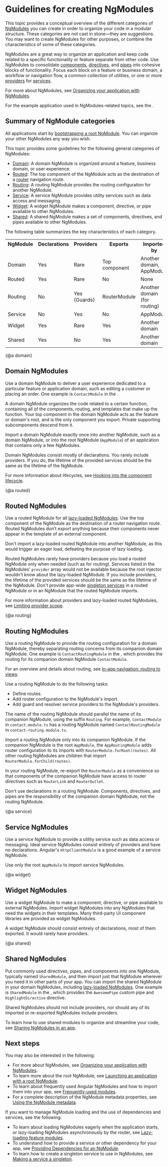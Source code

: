 # Guidelines for creating NgModules

This topic provides a conceptual overview of the different categories of [NgModules](guide/glossary#ngmodule "Definition of NgModule") you can create in order to organize your code in a modular structure.
These categories are not cast in stone—they are suggestions.
You may want to create NgModules for other purposes, or combine the characteristics of some of these categories.

NgModules are a great way to organize an application and keep code related to a specific functionality or feature separate from other code.
Use NgModules to consolidate [components](guide/glossary#component "Definition of component"), [directives](guide/glossary#directive "Definition of directive"), and [pipes](guide/glossary#pipe "Definition of pipe)") into cohesive blocks of functionality.
Focus each block on a feature or business domain, a workflow or navigation flow, a common collection of utilities, or one or more [providers](guide/glossary#provider "Definition of provider") for [services](guide/glossary#service "Definition of service").

For more about NgModules, see [Organizing your application with NgModules](guide/ngmodules "Organizing your application with NgModules").

<div class="alert is-helpful">

For the example application used in NgModules-related topics, see the <live-example name="ngmodules"></live-example>.

</div>

## Summary of NgModule categories

All applications start by [bootstrapping a root NgModule](guide/bootstrapping "Launching an application with a root NgModule").
You can organize your other NgModules any way you wish.

This topic provides some guidelines for the following general categories of NgModules:

* [Domain](#domain): A domain NgModule is organized around a feature, business domain, or user experience.
* [Routed](#routed): The top component of the NgModule acts as the destination of a [router](guide/glossary#router "Definition of router") navigation route.
* [Routing](#routing): A routing NgModule provides the routing configuration for another NgModule.
* [Service](#service): A service NgModule provides utility services such as data access and messaging.
* [Widget](#widget): A widget NgModule makes a component, directive, or pipe available to other NgModules.
* [Shared](#shared): A shared NgModule makes a set of components, directives, and pipes available to other NgModules.

The following table summarizes the key characteristics of each category.

<table>
 <tr>
   <th style="vertical-align: top">
     NgModule
   </th>

   <th style="vertical-align: top">
     Declarations
   </th>

   <th style="vertical-align: top">
     Providers
   </th>

   <th style="vertical-align: top">
     Exports
   </th>

   <th style="vertical-align: top">
     Imported by
   </th>
 </tr>

 <tr>
   <td>Domain</td>
   <td>Yes</td>
   <td>Rare</td>
   <td>Top component</td>
   <td>Another domain, AppModule</td>
 </tr>

 <tr>
   <td>Routed</td>
   <td>Yes</td>
   <td>Rare</td>
   <td>No</td>
   <td>None</td>
 </tr>

 <tr>
   <td>Routing</td>
   <td>No</td>
   <td>Yes (Guards)</td>
   <td>RouterModule</td>
   <td>Another domain (for routing)</td>
 </tr>

 <tr>
   <td>Service</td>
   <td>No</td>
   <td>Yes</td>
   <td>No</td>
   <td>AppModule</td>
 </tr>

 <tr>
   <td>Widget</td>
   <td>Yes</td>
   <td>Rare</td>
   <td>Yes</td>
   <td>Another domain</td>
 </tr>

 <tr>
   <td>Shared</td>
   <td>Yes</td>
   <td>No</td>
   <td>Yes</td>
   <td>Another domain</td>
 </tr>
</table>

{@a domain}

## Domain NgModules

Use a domain NgModule to deliver a user experience dedicated to a particular feature or application domain, such as editing a customer or placing an order.
One example is `ContactModule` in the <live-example name="ngmodules"></live-example>.

A domain NgModule organizes the code related to a certain function, containing all of the components, routing, and templates that make up the function.
Your top component in the domain NgModule acts as the feature or domain's root, and is the only component you export.
Private supporting subcomponents descend from it.

Import a domain NgModule exactly once into another NgModule, such as a domain NgModule, or into the root NgModule (`AppModule`) of an application that contains only a few NgModules.

Domain NgModules consist mostly of declarations.
You rarely include providers.
If you do, the lifetime of the provided services should be the same as the lifetime of the NgModule.

<div class="alert is-helpful">

For more information about lifecycles, see [Hooking into the component lifecycle](guide/lifecycle-hooks "Hooking into the component lifecycle").

</div>

{@a routed}

## Routed NgModules

Use a routed NgModule for all [lazy-loaded NgModules](guide/lazy-loading-ngmodules "Lazy-loading an NgModule").
Use the top component of the NgModule as the destination of a router navigation route.
Routed NgModules don’t export anything because their components never appear in the template of an external component.

Don't import a lazy-loaded routed NgModule into another NgModule, as this would trigger an eager load, defeating the purpose of lazy loading.

Routed NgModules rarely have providers because you load a routed NgModule only when needed (such as for routing).
Services listed in the NgModules' `provider` array would not be available because the root injector wouldn’t know about the lazy-loaded NgModule.
If you include providers, the lifetime of the provided services should be the same as the lifetime of the NgModule.
Don't provide app-wide [singleton services](guide/singleton-services) in a routed NgModule or in an NgModule that the routed NgModule imports.

<div class="alert is-helpful">

For more information about providers and lazy-loaded routed NgModules, see [Limiting provider scope](guide/providers#limiting-provider-scope-by-lazy-loading-modules "Providing dependencies: Limiting provider scope").

</div>

{@a routing}

## Routing NgModules

Use a routing NgModule to provide the routing configuration for a domain NgModule, thereby separating routing concerns from its companion domain NgModule.
One example is `ContactRoutingModule` in the <live-example name="ngmodules"></live-example>, which provides the routing for its companion domain NgModule `ContactModule`.

<div class="alert is-helpful">

For an overview and details about routing, see [In-app navigation: routing to views](guide/router "In-app navigation: routing to views").

</div>

Use a routing NgModule to do the following tasks:

* Define routes.
* Add router configuration to the NgModule's import.
* Add guard and resolver service providers to the NgModule's providers.

The name of the routing NgModule should parallel the name of its companion NgModule, using the suffix `Routing`.
For example, <code>ContactModule</code> in <code>contact.module.ts</code> has a routing NgModule named <code>ContactRoutingModule</code> in <code>contact-routing.module.ts</code>.

Import a routing NgModule only into its companion NgModule.
If the companion NgModule is the root <code>AppModule</code>, the <code>AppRoutingModule</code> adds router configuration to its imports with <code>RouterModule.forRoot(routes)</code>.
All other routing NgModules are children that import <code>RouterModule.forChild(routes)</code>.

In your routing NgModule, re-export the <code>RouterModule</code> as a convenience so that components of the companion NgModule have access to router directives such as <code>RouterLink</code> and <code>RouterOutlet</code>.

Don't use declarations in a routing NgModule.
Components, directives, and pipes are the responsibility of the companion domain NgModule, not the routing NgModule.

{@a service}

## Service NgModules

Use a service NgModule to provide a utility service such as data access or messaging.
Ideal service NgModules consist entirely of providers and have no declarations.
Angular's `HttpClientModule` is a good example of a service NgModule.

Use only the root `AppModule` to import service NgModules.

{@a widget}

## Widget NgModules

Use a widget NgModule to make a component, directive, or pipe available to external NgModules.
Import widget NgModules into any NgModules that need the widgets in their templates.
Many third-party UI component libraries are provided as widget NgModules.

A widget NgModule should consist entirely of declarations, most of them exported.
It would rarely have providers.

{@a shared}

## Shared NgModules

Put commonly used directives, pipes, and components into one NgModule, typically named `SharedModule`, and then import just that NgModule wherever you need it in other parts of your app.
You can import the shared NgModule in your domain NgModules, including [lazy-loaded NgModules](guide/lazy-loading-ngmodules "Lazy-loading an NgModule").
One example is `SharedModule` in the <live-example name="ngmodules"></live-example>, which provides the `AwesomePipe` custom pipe and `HighlightDirective` directive.

Shared NgModules should not include providers, nor should any of its imported or re-exported NgModules include providers.

To learn how to use shared modules to organize and streamline your code, see [Sharing NgModules in an app](guide/sharing-ngmodules "Sharing NgModules in an app").

## Next steps

You may also be interested in the following:

* For more about NgModules, see [Organizing your application with NgModules](guide/ngmodules "Organizing your application with NgModules").
* To learn more about the root NgModule, see [Launching an application with a root NgModule](guide/bootstrapping "Launching an application with a root NgModule").
* To learn about frequently used Angular NgModules and how to import them into your app, see [Frequently-used modules](guide/frequent-ngmodules "Frequently-used modules").
* For a complete description of the NgModule metadata properties, see [Using the NgModule metadata](guide/ngmodule-api "Using the NgModule metadata").

If you want to manage NgModule loading and the use of dependencies and services, see the following:

* To learn about loading NgModules eagerly when the application starts, or lazy-loading NgModules asynchronously by the router, see [Lazy-loading feature modules](guide/lazy-loading-ngmodules).
* To understand how to provide a service or other dependency for your app, see [Providing Dependencies for an NgModule](guide/providers "Providing Dependencies for an NgModule").
* To learn how to create a singleton service to use in NgModules, see [Making a service a singleton](guide/singleton-services "Making a service a singleton").
